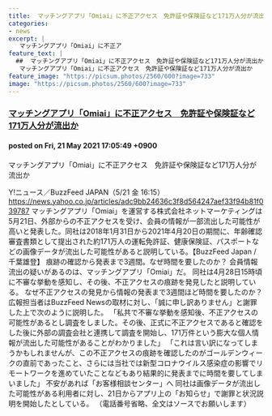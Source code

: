 ```yaml
---
title:  マッチングアプリ「Omiai」に不正アクセス　免許証や保険証など171万人分が流出か  
categories:
- news
excerpt: |
   マッチングアプリ「Omiai」に不正ア
feature_text: |
  ##  マッチングアプリ「Omiai」に不正アクセス　免許証や保険証など171万人分が流出か  
   マッチングアプリ「Omiai」に不正アクセス　免許証や保険証など171万人分が流出か  
feature_image: "https://picsum.photos/2560/600?image=733"
image: "https://picsum.photos/2560/600?image=733"
---
```


### [ マッチングアプリ「Omiai」に不正アクセス　免許証や保険証など171万人分が流出か  ](https://asahi.5ch.net/test/read.cgi/newsplus/1621584349/)
#### posted on Fri, 21 May 2021 17:05:49  +0900

 マッチングアプリ「Omiai」に不正アクセス　免許証や保険証など171万人分が流出か  

<!--more-->


 Y!ニュース／BuzzFeed JAPAN（5/21 金 16:15）      https://news.yahoo.co.jp/articles/adc9bb24636c3f8d564247aef33f94b81f039787            マッチングアプリ「Omiai」を運営する株式会社ネットマーケティングは5月21日、外部からの不正アクセスを受け、会員の情報が一部流出した可能性が高いと発表した。同社は2018年1月31日から2021年4月20日の期間に、年齢確認審査書類として提出された約171万人の運転免許証、健康保険証、パスポートなどの画像データが流出した可能性があると説明している。【BuzzFeed Japan / 千葉雄登】            痕跡の確認から発表まで3週間。なぜ時間を要したのか？      会員情報流出の疑いがあるのは、マッチングアプリ「Omiai」だ。            同社は4月28日15時頃に不審な挙動を感知し、その後、不正アクセスの痕跡を発見したと説明している。            なぜ不正アクセスの発見から情報の発表まで3週間ほど時間を要したのか？            広報担当者はBuzzFeed Newsの取材に対し、「誠に申し訳ありません」と謝罪した上で次のように説明した。            「私共で不審な挙動を感知後、不正アクセスの可能性があるとし調査をしました。その後、正式に不正アクセスであると確認をした後に外部の調査会社と連携して調査を開始し、171万件という膨大な個人情報が流出した可能性があることがわかりました」            「これは言い訳になってしまうかもしれませんが、この不正アクセスの痕跡を確認したのがゴールデンウィークの直前であったこと、さらには当社では新型コロナウイルス感染症の影響でリモートワークを進めていたことなどもあり結果的に発表までに時間を要してしまいました」            不安があれば「お客様相談センター」へ      同社は画像データが流出した可能性がある利用者に対し、21日からアプリ上の「お知らせ」で謝罪と状況説明を開始したとしている。            （電話番号省略、全文はソースでお願いします） 

